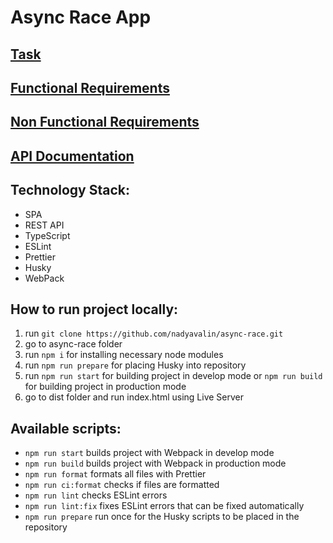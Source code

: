 # Async Race App

## [Task](https://github.com/rolling-scopes-school/tasks/tree/master/stage2/tasks/async-race)
## [Functional Requirements](https://github.com/rolling-scopes-school/tasks/blob/master/stage2/tasks/async-race/functional-requirements.md)
## [Non Functional Requirements](https://github.com/rolling-scopes-school/tasks/blob/master/stage2/tasks/async-race/non-functional-requirements.md)
## [API Documentation](https://github.com/mikhama/async-race-api)

## Technology Stack:
- SPA
- REST API
- TypeScript
- ESLint
- Prettier
- Husky
- WebPack

## How to run project locally:
1. run `git clone https://github.com/nadyavalin/async-race.git`
2. go to async-race folder
3. run `npm i` for installing necessary node modules
4. run `npm run prepare` for placing Husky into repository
5. run `npm run start` for building project in develop mode or `npm run build` for building project in production mode
6. go to dist folder and run index.html using Live Server

## Available scripts:
- `npm run start` builds project with Webpack in develop mode
- `npm run build` builds project with Webpack in production mode
- `npm run format` formats all files with Prettier
- `npm run ci:format` checks if files are formatted
- `npm run lint` checks ESLint errors
- `npm run lint:fix` fixes ESLint errors that can be fixed automatically
- `npm run prepare` run once for the Husky scripts to be placed in the repository